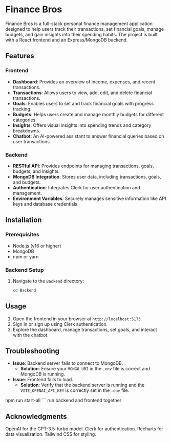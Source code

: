 # Finance Bros

Finance Bros is a full-stack personal finance management application designed to help users track their transactions, set financial goals, manage budgets, and gain insights into their spending habits. The project is built with a React frontend and an Express/MongoDB backend.

## Features

### Frontend
- **Dashboard**: Provides an overview of income, expenses, and recent transactions.
- **Transactions**: Allows users to view, add, edit, and delete financial transactions.
- **Goals**: Enables users to set and track financial goals with progress tracking.
- **Budgets**: Helps users create and manage monthly budgets for different categories.
- **Insights**: Offers visual insights into spending trends and category breakdowns.
- **Chatbot**: An AI-powered assistant to answer financial queries based on user transactions.

### Backend
- **RESTful API**: Provides endpoints for managing transactions, goals, budgets, and insights.
- **MongoDB Integration**: Stores user data, including transactions, goals, and budgets.
- **Authentication**: Integrates Clerk for user authentication and management.
- **Environment Variables**: Securely manages sensitive information like API keys and database credentials.



## Installation

### Prerequisites
- Node.js (v16 or higher)
- MongoDB
- npm or yarn

### Backend Setup
1. Navigate to the `Backend` directory:
   ```bash
   cd Backend


## Usage

1. Open the frontend in your browser at `http://localhost:5173`.
2. Sign in or sign up using Clerk authentication.
3. Explore the dashboard, manage transactions, set goals, and interact with the chatbot.

## Troubleshooting

- **Issue**: Backend server fails to connect to MongoDB.
  - **Solution**: Ensure your `MONGO_URI` in the `.env` file is correct and MongoDB is running.
- **Issue**: Frontend fails to load.
  - **Solution**: Verify that the backend server is running and the `VITE_OPENAI_API_KEY` is correctly set in the `.env` file.

npm run start-all ``` run backend and frontend together 

## Acknowledgments 

OpenAI for the GPT-3.5-turbo model.
Clerk for authentication.
Recharts for data visualization.
Tailwind CSS for styling.
